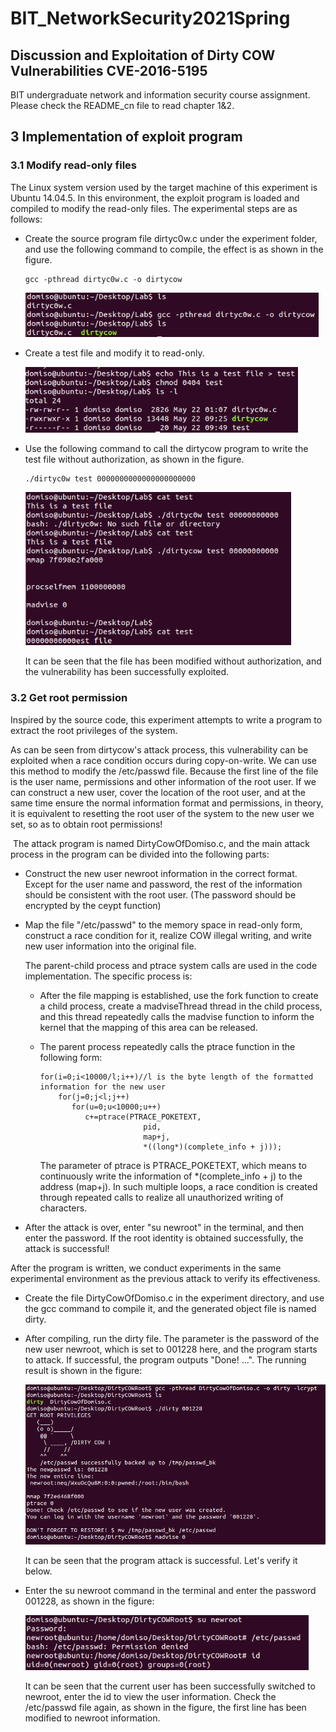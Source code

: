 

# BIT_NetworkSecurity2021Spring

## Discussion and Exploitation of Dirty COW Vulnerabilities CVE-2016-5195

BIT undergraduate network and information security course assignment. Please check the README_cn file to read chapter 1&2.

## 3 Implementation of exploit program

### 3.1 Modify read-only files

The Linux system version used by the target machine of this experiment is Ubuntu 14.04.5. In this environment, the exploit program is loaded and compiled to modify the read-only files. The experimental steps are as follows:

* Create the source program file dirtyc0w.c under the experiment folder, and use the following command to compile, the effect is as shown in the figure.

   ```
   gcc -pthread dirtyc0w.c -o dirtycow
   ```

   <img src="imgs/1.png" alt="image-20210523002552096" style="zoom:80%;" />

* Create a test file and modify it to read-only.

   <img src="imgs/2.png" alt="image-20210523004943930" style="zoom:80%;" />

* Use the following command to call the dirtycow program to write the test file without authorization, as shown in the figure.

   ```
   ./dirtyc0w test 0000000000000000000000
   ```

   <img src="imgs/3.png" alt="image-20210523012544662" style="zoom:80%;" />

   It can be seen that the file has been modified without authorization, and the vulnerability has been successfully exploited.

### 3.2 Get root permission

Inspired by the source code, this experiment attempts to write a program to extract the root privileges of the system.

As can be seen from dirtycow's attack process, this vulnerability can be exploited when a race condition occurs during copy-on-write. We can use this method to modify the /etc/passwd file. Because the first line of the file is the user name, permissions and other information of the root user. If we can construct a new user, cover the location of the root user, and at the same time ensure the normal information format and permissions, in theory, it is equivalent to resetting the root user of the system to the new user we set, so as to obtain root permissions!

​ The attack program is named DirtyCowOfDomiso.c, and the main attack process in the program can be divided into the following parts:

* Construct the new user newroot information in the correct format. Except for the user name and password, the rest of the information should be consistent with the root user. (The password should be encrypted by the ceypt function)

* Map the file "/etc/passwd" to the memory space in read-only form, construct a race condition for it, realize COW illegal writing, and write new user information into the original file.

   The parent-child process and ptrace system calls are used in the code implementation. The specific process is:

   * After the file mapping is established, use the fork function to create a child process, create a madviseThread thread in the child process, and this thread repeatedly calls the madvise function to inform the kernel that the mapping of this area can be released.

   * The parent process repeatedly calls the ptrace function in the following form:

     ```
     for(i=0;i<10000/l;i++)//l is the byte length of the formatted information for the new user
         for(j=0;j<l;j++)
            for(u=0;u<10000;u++)
               c+=ptrace(PTRACE_POKETEXT,
                            pid,
                            map+j,
                            *((long*)(complete_info + j)));
     ```

     The parameter of ptrace is PTRACE_POKETEXT, which means to continuously write the information of *(complete_info + j) to the address (map+j). In such multiple loops, a race condition is created through repeated calls to realize all unauthorized writing of characters.

* After the attack is over, enter "su newroot" in the terminal, and then enter the password. If the root identity is obtained successfully, the attack is successful!

After the program is written, we conduct experiments in the same experimental environment as the previous attack to verify its effectiveness.

- Create the file DirtyCowOfDomiso.c in the experiment directory, and use the gcc command to compile it, and the generated object file is named dirty.

- After compiling, run the dirty file. The parameter is the password of the new user newroot, which is set to 001228 here, and the program starts to attack. If successful, the program outputs "Done! ...". The running result is shown in the figure:

   <img src="imgs/5.png" alt="image-20210523050429283" style="zoom: 80%;" />

   It can be seen that the program attack is successful. Let's verify it below.

- Enter the su newroot command in the terminal and enter the password 001228, as shown in the figure:

   <img src="imgs/4.png" alt="image-20210523050248621" style="zoom:80%;" />

   It can be seen that the current user has been successfully switched to newroot, enter the id to view the user information. Check the /etc/passwd file again, as shown in the figure, the first line has been modified to newroot information.
